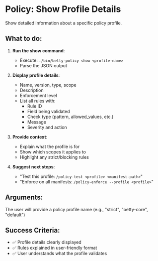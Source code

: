 # Policy: Show Profile Details

Show detailed information about a specific policy profile.

## What to do:

1. **Run the show command**:
   - Execute: `./bin/betty-policy show <profile-name>`
   - Parse the JSON output

2. **Display profile details**:
   - Name, version, type, scope
   - Description
   - Enforcement level
   - List all rules with:
     - Rule ID
     - Field being validated
     - Check type (pattern, allowed_values, etc.)
     - Message
     - Severity and action

3. **Provide context**:
   - Explain what the profile is for
   - Show which scopes it applies to
   - Highlight any strict/blocking rules

4. **Suggest next steps**:
   - "Test this profile: `/policy-test <profile> <manifest-path>`"
   - "Enforce on all manifests: `/policy-enforce --profile <profile>`"

## Arguments:

The user will provide a policy profile name (e.g., "strict", "betty-core", "default")

## Success Criteria:

- ✅ Profile details clearly displayed
- ✅ Rules explained in user-friendly format
- ✅ User understands what the profile validates
